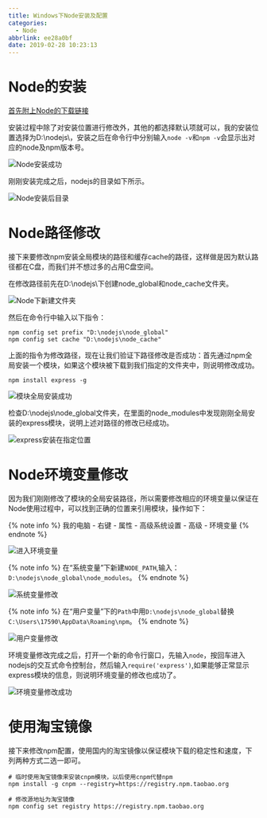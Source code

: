 ```yaml
---
title: Windows下Node安装及配置
categories:
  - Node
abbrlink: ee28a0bf
date: 2019-02-28 10:23:13
---
```


# Node的安装

[首先附上Node的下载链接](https://nodejs.org/en/)

安装过程中除了对安装位置进行修改外，其他的都选择默认项就可以，我的安装位置选择为D:\nodejs\，安装之后在命令行中分别输入`node -v`和`npm -v`会显示出对应的node及npm版本号。

![Node安装成功](https://blog-images-1258719270.cos.ap-shanghai.myqcloud.com/Windows%E4%B8%8BNode%E7%9A%84%E5%AE%89%E8%A3%85%E5%8F%8A%E9%85%8D%E7%BD%AE/node%E5%AE%89%E8%A3%85%E6%88%90%E5%8A%9F.png)

刚刚安装完成之后，nodejs的目录如下所示。

![Node安装后目录](https://blog-images-1258719270.cos.ap-shanghai.myqcloud.com/Windows%E4%B8%8BNode%E7%9A%84%E5%AE%89%E8%A3%85%E5%8F%8A%E9%85%8D%E7%BD%AE/node%E5%AE%89%E8%A3%85%E5%90%8E%E7%9B%AE%E5%BD%95.png)

# Node路径修改

接下来要修改npm安装全局模块的路径和缓存cache的路径，这样做是因为默认路径都在C盘，而我们并不想过多的占用C盘空间。

在修改路径前先在D:\nodejs\下创建node_global和node_cache文件夹。

![Node下新建文件夹](https://blog-images-1258719270.cos.ap-shanghai.myqcloud.com/Windows%E4%B8%8BNode%E7%9A%84%E5%AE%89%E8%A3%85%E5%8F%8A%E9%85%8D%E7%BD%AE/nodejs%E4%B8%8B%E6%96%B0%E5%BB%BA%E6%96%87%E4%BB%B6%E5%A4%B9.png)

然后在命令行中输入以下指令：

```
npm config set prefix "D:\nodejs\node_global"
npm config set cache "D:\nodejs\node_cache"
```

上面的指令为修改路径，现在让我们验证下路径修改是否成功：首先通过npm全局安装一个模块，如果这个模块被下载到我们指定的文件夹中，则说明修改成功。

```
npm install express -g
```

![模块全局安装成功](https://blog-images-1258719270.cos.ap-shanghai.myqcloud.com/Windows%E4%B8%8BNode%E7%9A%84%E5%AE%89%E8%A3%85%E5%8F%8A%E9%85%8D%E7%BD%AE/%E6%A8%A1%E5%9D%97%E5%85%A8%E5%B1%80%E5%AE%89%E8%A3%85%E6%88%90%E5%8A%9F.png)

检查D:\nodejs\node_global文件夹，在里面的node_modules中发现刚刚全局安装的express模块，说明上述对路径的修改已经成功。

![express安装在指定位置](https://blog-images-1258719270.cos.ap-shanghai.myqcloud.com/Windows%E4%B8%8BNode%E7%9A%84%E5%AE%89%E8%A3%85%E5%8F%8A%E9%85%8D%E7%BD%AE/express%E5%AE%89%E8%A3%85%E5%9C%A8%E6%8C%87%E5%AE%9A%E4%BD%8D%E7%BD%AE.png)

# Node环境变量修改

因为我们刚刚修改了模块的全局安装路径，所以需要修改相应的环境变量以保证在Node使用过程中，可以找到正确的位置来引用模块，操作如下：

{% note info %}
我的电脑 - 右键 - 属性 - 高级系统设置 - 高级 - 环境变量
{% endnote %}

![进入环境变量](https://blog-images-1258719270.cos.ap-shanghai.myqcloud.com/Windows%E4%B8%8BNode%E7%9A%84%E5%AE%89%E8%A3%85%E5%8F%8A%E9%85%8D%E7%BD%AE/%E8%BF%9B%E5%85%A5%E7%8E%AF%E5%A2%83%E5%8F%98%E9%87%8F%E7%9A%84.png)

{% note info %}
在“系统变量”下新建`NODE_PATH`,输入：`D:\nodejs\node_global\node_modules`。
{% endnote %}

![系统变量修改](https://blog-images-1258719270.cos.ap-shanghai.myqcloud.com/Windows%E4%B8%8BNode%E7%9A%84%E5%AE%89%E8%A3%85%E5%8F%8A%E9%85%8D%E7%BD%AE/%E7%B3%BB%E7%BB%9F%E5%8F%98%E9%87%8F%E4%BF%AE%E6%94%B9.png)

{% note info %}
在“用户变量”下的`Path`中用`D:\nodejs\node_global`替换`C:\Users\17590\AppData\Roaming\npm`。
{% endnote %}

![用户变量修改](https://blog-images-1258719270.cos.ap-shanghai.myqcloud.com/Windows%E4%B8%8BNode%E7%9A%84%E5%AE%89%E8%A3%85%E5%8F%8A%E9%85%8D%E7%BD%AE/%E7%94%A8%E6%88%B7%E5%8F%98%E9%87%8F%E4%BF%AE%E6%94%B9.png)

环境变量修改完成之后，打开一个新的命令行窗口，先输入`node`，按回车进入nodejs的交互式命令控制台，然后输入``require('express')``,如果能够正常显示express模块的信息，则说明环境变量的修改也成功了。

![环境变量修改成功](https://blog-images-1258719270.cos.ap-shanghai.myqcloud.com/Windows%E4%B8%8BNode%E7%9A%84%E5%AE%89%E8%A3%85%E5%8F%8A%E9%85%8D%E7%BD%AE/%E7%8E%AF%E5%A2%83%E5%8F%98%E9%87%8F%E4%BF%AE%E6%94%B9%E6%88%90%E5%8A%9F.png)

# 使用淘宝镜像

接下来修改npm配置，使用国内的淘宝镜像以保证模块下载的稳定性和速度，下列两种方式二选一即可。

```
# 临时使用淘宝镜像来安装cnpm模块，以后使用cnpm代替npm
npm install -g cnpm --registry=https://registry.npm.taobao.org

# 修改源地址为淘宝镜像
npm config set registry https://registry.npm.taobao.org
```